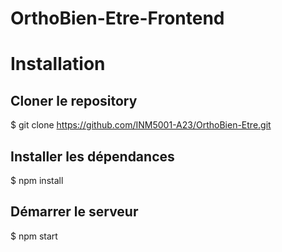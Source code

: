 # OrthoBien-Etre-Frontend

# Installation
## Cloner le repository
$ git clone https://github.com/INM5001-A23/OrthoBien-Etre.git

## Installer les dépendances
$ npm install

## Démarrer le serveur
$ npm start
